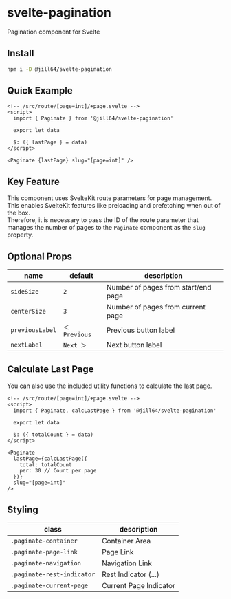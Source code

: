 # svelte-pagination

Pagination component for Svelte

## Install

```sh
npm i -D @jill64/svelte-pagination
```

## Quick Example

```svelte
<!-- /src/route/[page=int]/+page.svelte -->
<script>
  import { Paginate } from '@jill64/svelte-pagination'

  export let data

  $: ({ lastPage } = data)
</script>

<Paginate {lastPage} slug="[page=int]" />
```

## Key Feature

This component uses SvelteKit route parameters for page management.  
This enables SvelteKit features like preloading and prefetching when out of the box.  
Therefore, it is necessary to pass the ID of the route parameter that manages the number of pages to the `Paginate` component as the `slug` property.

## Optional Props

| name            | default       | description                         |
| --------------- | ------------- | ----------------------------------- |
| `sideSize`      | `2`           | Number of pages from start/end page |
| `centerSize`    | `3`           | Number of pages from current page   |
| `previousLabel` | `＜ Previous` | Previous button label               |
| `nextLabel`     | `Next ＞`     | Next button label                   |

## Calculate Last Page

You can also use the included utility functions to calculate the last page.

```svelte
<!-- /src/route/[page=int]/+page.svelte -->
<script>
  import { Paginate, calcLastPage } from '@jill64/svelte-pagination'

  export let data

  $: ({ totalCount } = data)
</script>

<Paginate
  lastPage={calcLastPage({
    total: totalCount
    per: 30 // Count per page
  })}
  slug="[page=int]"
/>
```

## Styling

| class                      | description            |
| -------------------------- | ---------------------- |
| `.paginate-container`      | Container Area         |
| `.paginate-page-link`      | Page Link              |
| `.paginate-navigation`     | Navigation Link        |
| `.paginate-rest-indicator` | Rest Indicator (...)   |
| `.paginate-current-page`   | Current Page Indicator |
